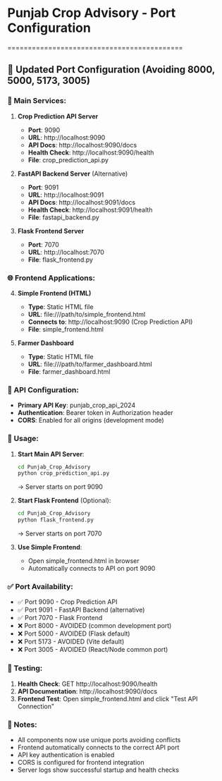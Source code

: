# Punjab Crop Advisory - Port Configuration
===========================================

## 🔧 Updated Port Configuration (Avoiding 8000, 5000, 5173, 3005)

### 🚀 Main Services:

1. **Crop Prediction API Server**
   - **Port**: 9090
   - **URL**: http://localhost:9090
   - **API Docs**: http://localhost:9090/docs
   - **Health Check**: http://localhost:9090/health
   - **File**: crop_prediction_api.py

2. **FastAPI Backend Server** (Alternative)
   - **Port**: 9091
   - **URL**: http://localhost:9091
   - **API Docs**: http://localhost:9091/docs
   - **Health Check**: http://localhost:9091/health
   - **File**: fastapi_backend.py

3. **Flask Frontend Server**
   - **Port**: 7070
   - **URL**: http://localhost:7070
   - **File**: flask_frontend.py

### 🌐 Frontend Applications:

4. **Simple Frontend (HTML)**
   - **Type**: Static HTML file
   - **URL**: file:///path/to/simple_frontend.html
   - **Connects to**: http://localhost:9090 (Crop Prediction API)
   - **File**: simple_frontend.html

5. **Farmer Dashboard**
   - **Type**: Static HTML file
   - **URL**: file:///path/to/farmer_dashboard.html
   - **File**: farmer_dashboard.html

### 🔑 API Configuration:

- **Primary API Key**: punjab_crop_api_2024
- **Authentication**: Bearer token in Authorization header
- **CORS**: Enabled for all origins (development mode)

### 🎯 Usage:

1. **Start Main API Server**:
   ```bash
   cd Punjab_Crop_Advisory
   python crop_prediction_api.py
   ```
   → Server starts on port 9090

2. **Start Flask Frontend** (Optional):
   ```bash
   cd Punjab_Crop_Advisory
   python flask_frontend.py
   ```
   → Server starts on port 7070

3. **Use Simple Frontend**:
   - Open simple_frontend.html in browser
   - Automatically connects to API on port 9090

### ✅ Port Availability:
- ✅ Port 9090 - Crop Prediction API
- ✅ Port 9091 - FastAPI Backend (alternative)
- ✅ Port 7070 - Flask Frontend
- ❌ Port 8000 - AVOIDED (common development port)
- ❌ Port 5000 - AVOIDED (Flask default)
- ❌ Port 5173 - AVOIDED (Vite default)
- ❌ Port 3005 - AVOIDED (React/Node common port)

### 🔧 Testing:

1. **Health Check**: GET http://localhost:9090/health
2. **API Documentation**: http://localhost:9090/docs
3. **Frontend Test**: Open simple_frontend.html and click "Test API Connection"

### 📝 Notes:

- All components now use unique ports avoiding conflicts
- Frontend automatically connects to the correct API port
- API key authentication is enabled
- CORS is configured for frontend integration
- Server logs show successful startup and health checks
